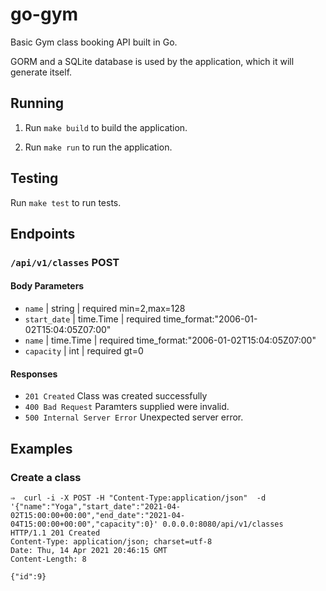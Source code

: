 # go-gym

Basic Gym class booking API built in Go.

GORM and a SQLite database is used by the application, which it will generate itself.

## Running

1. Run `make build` to build the application.

2. Run `make run` to run the application.

## Testing

Run `make test` to run tests.

## Endpoints

### `/api/v1/classes` POST

#### Body Parameters

- `name` | string | required min=2,max=128
- `start_date` | time.Time | required time_format:"2006-01-02T15:04:05Z07:00"
- `name` | time.Time | required time_format:"2006-01-02T15:04:05Z07:00"
- `capacity` | int | required gt=0

#### Responses

- `201 Created` Class was created successfully
- `400 Bad Request` Paramters supplied were invalid.
- `500 Internal Server Error` Unexpected server error.

## Examples

### Create a class

```
⇒  curl -i -X POST -H "Content-Type:application/json"  -d '{"name":"Yoga","start_date":"2021-04-02T15:00:00+00:00","end_date":"2021-04-04T15:00:00+00:00","capacity":0}' 0.0.0.0:8080/api/v1/classes
HTTP/1.1 201 Created
Content-Type: application/json; charset=utf-8
Date: Thu, 14 Apr 2021 20:46:15 GMT
Content-Length: 8

{"id":9}
```
